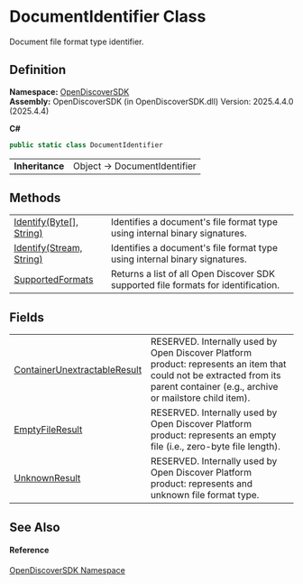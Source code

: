 # DocumentIdentifier Class


Document file format type identifier.



## Definition
**Namespace:** <a href="269fabc9-a080-183c-2b1b-268520e2038c">OpenDiscoverSDK</a>  
**Assembly:** OpenDiscoverSDK (in OpenDiscoverSDK.dll) Version: 2025.4.4.0 (2025.4.4)

**C#**
``` C#
public static class DocumentIdentifier
```

<table><tr><td><strong>Inheritance</strong></td><td>Object  →  DocumentIdentifier</td></tr>
</table>



## Methods
<table>
<tr>
<td><a href="72f81d97-18fc-bb9e-cf37-4f5680fb6222">Identify(Byte[], String)</a></td>
<td>Identifies a document's file format type using internal binary signatures.</td></tr>
<tr>
<td><a href="5d8100c2-ae25-34dd-e9dd-c42655b36ab1">Identify(Stream, String)</a></td>
<td>Identifies a document's file format type using internal binary signatures.</td></tr>
<tr>
<td><a href="71635b63-6dd5-9a33-97a5-5fcbea3bb583">SupportedFormats</a></td>
<td>Returns a list of all Open Discover SDK supported file formats for identification.</td></tr>
</table>

## Fields
<table>
<tr>
<td><a href="7ba976d6-63b6-e841-daf3-238b8f0e665b">ContainerUnextractableResult</a></td>
<td>RESERVED. Internally used by Open Discover Platform product: represents an item that could not be extracted from its parent container (e.g., archive or mailstore child item).</td></tr>
<tr>
<td><a href="93ee7cc2-7c1f-58a8-ae6b-1a8c22238652">EmptyFileResult</a></td>
<td>RESERVED. Internally used by Open Discover Platform product: represents an empty file (i.e., zero-byte file length).</td></tr>
<tr>
<td><a href="3ed04b00-0b13-87c1-41f1-77976397de3a">UnknownResult</a></td>
<td>RESERVED. Internally used by Open Discover Platform product: represents and unknown file format type.</td></tr>
</table>

## See Also


#### Reference
<a href="269fabc9-a080-183c-2b1b-268520e2038c">OpenDiscoverSDK Namespace</a>  
